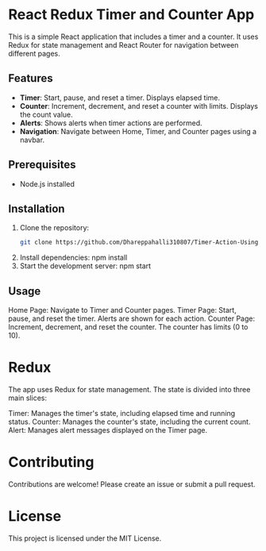 # React Redux Timer and Counter App

This is a simple React application that includes a timer and a counter. It uses Redux for state management and React Router for navigation between different pages.

## Features

- **Timer**: Start, pause, and reset a timer. Displays elapsed time.
- **Counter**: Increment, decrement, and reset a counter with limits. Displays the count value.
- **Alerts**: Shows alerts when timer actions are performed.
- **Navigation**: Navigate between Home, Timer, and Counter pages using a navbar.

## Prerequisites

- Node.js installed

## Installation

1. Clone the repository:
   ```sh
   git clone https://github.com/Dhareppahalli310807/Timer-Action-Using-React-Redux.git
2. Install dependencies:
   npm install
3. Start the development server:
   npm start

## Usage
Home Page: Navigate to Timer and Counter pages.
Timer Page: Start, pause, and reset the timer. Alerts are shown for each action.
Counter Page: Increment, decrement, and reset the counter. The counter has limits (0 to 10).

# Redux
The app uses Redux for state management. The state is divided into three main slices:

Timer: Manages the timer's state, including elapsed time and running status.
Counter: Manages the counter's state, including the current count.
Alert: Manages alert messages displayed on the Timer page.

# Contributing
Contributions are welcome! Please create an issue or submit a pull request.

# License
This project is licensed under the MIT License.
